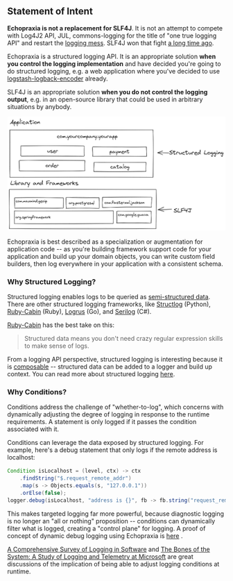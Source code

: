 
## Statement of Intent

**Echopraxia is not a replacement for SLF4J**.  It is not an attempt to compete with Log4J2 API, JUL, commons-logging for the title of "one true logging API" and restart the [logging mess](https://techblog.bozho.net/the-logging-mess/).  SLF4J won that fight [a long time ago](https://www.semanticscholar.org/paper/Studying-the-Use-of-Java-Logging-Utilities-in-the-Chen-Jiang/be39720a72f04c92b9aece9548171d5fa3a627e6).

Echopraxia is a structured logging API.  It is an appropriate solution **when you control the logging implementation** and have decided you're going to do structured logging, e.g. a web application where you've decided to use [logstash-logback-encoder](https://github.com/logfellow/logstash-logback-encoder) already.

SLF4J is an appropriate solution **when you do not control the logging output**, e.g. in an open-source library that could be used in arbitrary situations by anybody.  

![logging.png](logging.png)

Echopraxia is best described as a specialization or augmentation for application code -- as you're building framework support code for your application and build up your domain objects, you can write custom field builders, then log everywhere in your application with a consistent schema.

### Why Structured Logging?

Structured logging enables logs to be queried as [semi-structured data](https://en.wikipedia.org/wiki/Semi-structured_data).  There are other structured logging frameworks, like [Structlog](https://www.structlog.org/en/stable/) (Python), [Ruby-Cabin](https://github.com/jordansissel/ruby-cabin) (Ruby), [Logrus](https://github.com/sirupsen/logrus) (Go), and [Serilog](https://serilog.net/) (C#).

[Ruby-Cabin](https://github.com/jordansissel/ruby-cabin) has the best take on this:

> Structured data means you don't need crazy regular expression skills to make sense of logs.

From a logging API perspective, structured logging is interesting because it is [composable](https://en.wikipedia.org/wiki/Composability) -- structured data can be added to a logger and build up context. You can read more about structured logging [here](https://tersesystems.com/blog/2020/03/10/a-taxonomy-of-logging/).

### Why Conditions?

Conditions address the challenge of "whether-to-log", which concerns with dynamically adjusting the degree of logging in response to the runtime requirements.  A statement is only logged if it passes the condition associated with it.

Conditions can leverage the data exposed by structured logging.  For example, here's a debug statement that only logs if the remote address is localhost:

```java
Condition isLocalhost = (level, ctx) -> ctx
    .findString("$.request_remote_addr")
    .map(s -> Objects.equals(s, "127.0.0.1"))
    .orElse(false);
logger.debug(isLocalhost, "address is {}", fb -> fb.string("request_remote_addr", addr));
```

This makes targeted logging far more powerful, because diagnostic logging is no longer an "all or nothing" proposition -- conditions can dynamically filter what is logged, creating a "control plane" for logging.  A proof of concept of dynamic debug logging using Echopraxia is [here](https://github.com/tersesystems/dynamic-debug-logging) .

[A Comprehensive Survey of Logging in Software](https://arxiv.org/pdf/2110.12489.pdf) and [The Bones of the System: A Study of Logging and Telemetry at Microsoft](https://www.microsoft.com/en-us/research/publication/case-the-bones-of-the-system-a-study-of-logging-and-telemetry-at-microsoft/) are great discussions of the implication of being able to adjust logging conditions at runtime.
